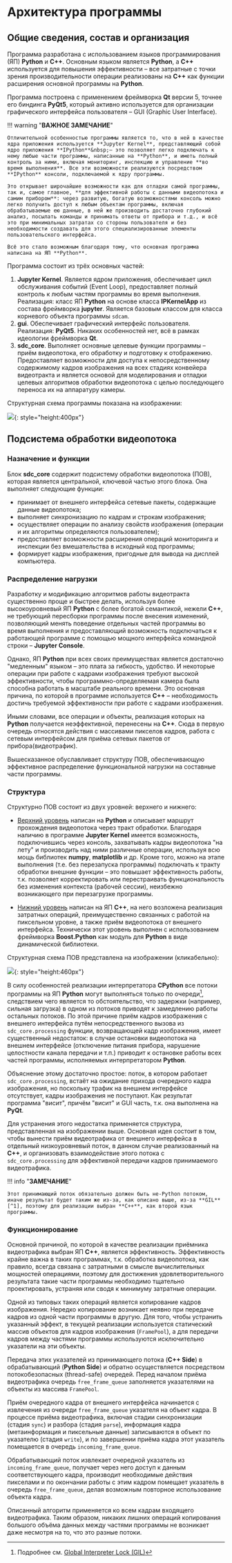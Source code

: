 
# Архитектура программы

## Общие сведения, состав и организация

Программа разработана с использованием языков программирования (ЯП) **Python** и **C++**. Основным языком является **Python**, а **С++** используется для повышения эффективности&nbsp;– все затратные с точки зрения производительности операции реализованы на **C++** как функции расширения основной программы на **Python**. 

Программа построена с применением фреймворка **Qt** версии 5, точнее его биндинга **PyQt5**, который активно используется для организации графического интерфейса пользователя&nbsp;– GUI (Graphic User Interface). 

!!! warning "**ВАЖНОЕ ЗАМЕЧАНИЕ**"

    Отличительной особенностью программы является то, что в ней в качестве ядра приложения используется **Jupyter Kernel**, представляющий собой ядро приложения **IPython**&nbsp;– это позволяет легко подключать к нему любые части программы, написанные на **Python**, и иметь полный контроль за ними, включая мониторинг, инспекцию и управление **во время выполнения**. Все эти возможности реализуются посредством **IPython** консоли, подключаемой к ядру программы.

    Это открывает широчайшие возможности как для отладки самой программы, так и, самое главное, **для эффективной работы с данными видеопотока и самим прибором**: через развитую, богатую возможностями консоль можно легко получить доступ к любым объектам программы, включая обрабатываемые ею данные, в ней же производить достаточно глубокий анализ, посылать команды и принимать ответы от прибора и т.д., и всё это при минимальных затратах со стороны пользователя и без необходимости создавать для этого специализированные элементы пользовательского интерфейса.

    Всё это стало возможным благодаря тому, что основная программа написана на ЯП **Python**.

Программа состоит из трёх основных частей:

  1. **Jupyter Kernel**. Является ядром приложения, обеспечивает цикл обслуживания событий (Event Loop), предоставляет полный контроль к любым частям программы во время выполнения. Реализация: класс ЯП **Python** на основе класса **IPKernelApp** из состава фреймворка **jupyter**. Является базовым классом для класса корневого объекта программы `sdcam`.
  1. **gui**. Обеспечивает графический интерфейс пользователя. Реализация: **PyQt5**. Никаких особенностей нет, всё в рамках идеологии фреймворка **Qt**.
  1. **sdc_core**. Выполняет основные целевые функции программы&nbsp;– приём видеопотока, его обработку и подготовку к отображению. Предоставляет возможности для доступа к непосредственному содержимому кадров изображения на всех стадиях конвейера видеотракта и является основой для моделирования и отладки целевых алгоритмов обработки видеопотока с целью последующего переноса их на аппаратуру камеры.

Структурная схема программы показана на изображении:

![](img/camlab-block-diagram.png){: style="height:400px"}


## Подсистема обработки видеопотока

### Назначение и функции

Блок **sdc_core** содержит подсистему обработки видеопотока (ПОВ), которая является центральной, ключевой частью этого блока. Она выполняет следующие функции:

  * принимает от внешнего интерфейса сетевые пакеты, содержащие данные видеопотока;
  * выполняет синхронизацию по кадрам и строкам изображения;
  * осуществляет операции по анализу свойств изображения (операции и их алгоритмы определяются
    пользователем);
  * предоставляет возможности расширения операций мониторинга и инспекции без вмешательства в
    исходный код программы;
  * формирует кадры изображения, пригодные для вывода на дисплей компьютера.

### Распределение нагрузки

Разработку и модификацию алгоритмов работы видеотракта существенно проще и быстрее делать, используя более высокоуровневый ЯП **Python** с более богатой семантикой, нежели **C++**, не требующий пересборки программы после внесения изменений, позволяющий менять поведение отдельных частей программы во время выполнения и предоставляющий возможность подключаться к работающей программе с помощью мощного интерфейса командной строки&nbsp;– **Jupyter Console**.

Однако, ЯП **Python** при всех своих преимуществах является достаточно "медленным" языком&nbsp;– это плата за гибкость, удобство. И некоторые операции при работе с кадрами изображения требуют высокой эффективности, чтобы программно-определяемая камера была способна работать в масштабе реального времени. Это основная причина, по которой в программе используется **C++**&nbsp;– необходимость достичь требуемой эффективности при работе с кадрами изображения.  

Иными словами, все операции и объекты, реализация которых на **Python** получается неэффективной, перенесены на **C++**. Сюда в первую очередь относятся действия с массивами пикселов кадров, работа с сетевым интерфейсом для приёма сетевых пакетов от прибора(видеотрафик).

Вышесказанное обуславливает структуру ПОВ, обеспечивающую эффективное распределение функциональной нагрузки на составные части программы.

### Структура

Структурно ПОВ состоит из двух уровней: верхнего и нижнего: 

  * [Верхний уровень](high-level.md) написан на **Python** и описывает маршрут прохождения
    видеопотока через тракт обработки. Благодаря наличию в программе **Jupyter Kernel** имеется
    возможность, подключившись через консоль, захватывать кадры видеопотока "на лету" и производить
    над ними различные операции, используя всю мощь библиотек **numpy**, **matplotlib** и др. Кроме
    того, можно на этапе выполнения (т.е. без перезапуска программы) подключать к тракту обработки
    внешние функции&nbsp;– это повышает эффективность работы, т.к. позволяет корректировать или
    перестраивать функциональность без изменения контекста (рабочей сессии), неизбежно возникающего
    при перезагрузке программы.

  * [Нижний уровень](low-level.md) написан на ЯП **C++**, на него возложена реализация затратных
    операций, преимущественно связанных с работой на пиксельном уровне, а также приём видеопотока
    от внешнего интерфейса. Технически этот уровень выполнен с использованием
    фреймворка **Boost.Python** как модуль для **Python** в виде динамической библиотеки.

Структурная схема ПОВ представлена на изображении (кликабельно):

![](img/camlab-video-subsystem.png){: style="height:460px"}    

В силу особенностей реализации интерпретатора **CPython** все потоки программы на ЯП **Python** могут выполняться только по очереди[^1], следствием чего является то обстоятельство, что задержки (например, сильная загрузка) в одном из потоков приводят к замедлению работы остальных потоков. По этой причине приём кадров изображения с внешнего интерфейса путём непосредственного вызова из `sdc_core.processing` функции, возвращающей кадр изображения, имеет существенный недостаток: в случае остановки видеопотока на внешнем интерфейсе (отключение питания прибора, нарушение целостности канала передачи и т.п.) приводит к остановке работы всех частей программы, исполняемых интерпретатором **Python**.

Объяснение этому достаточно простое: поток, в котором работает `sdc_core.processing`, встаёт на ожидание прихода очередного кадра изображения, но поскольку трафик на внешнем интерфейсе отсутствует, кадры изображения не поступают. Как результат программа "висит", причём "висит" и GUI часть, т.к. она выполнена на **PyQt**.

Для устранения этого недостатка применяется структура, представленная на изображении выше. Основная идея состоит в том, чтобы вынести приём видеотрафика от внешнего интерфейса в отдельный низкоуровневый поток, в данном случае реализованный на **C++**, и организовать взаимодействие этого потока с `sdc_core.processing` для эффективной передачи кадров принимаемого видеотрафика.

!!! info "**ЗАМЕЧАНИЕ**"

    Этот принимающий поток обязательно должен быть не-Python потоком, иначе результат будет таким же из-за, как описано выше, из-за **GIL**[^1], поэтому для реализации выбран **C++**, как второй язык программы. 

### Функционирование

Основной причиной, по которой в качестве реализации приёмника видеотрафика выбран ЯП **C++**, является эффективность. Эффективность крайне важна в таких программах, т.к. обработка видеопотока, как правило, всегда связана с затратными в смысле вычислительных мощностей операциями, поэтому для достижения удовлетворительного результата такие части программы необходимо тщательно проектировать, устраняя или сводя к минимуму затратные операции.

Одной из типовых таких операций является копирование кадров изображения. Нередко копирование возникает неявно при передаче кадров из одной части программы в другую. Для того, чтобы устранить указанный эффект, в текущей реализации используется статический массив объектов для кадров  изображения (`FramePool`), а для передачи кадров между частями программы используются исключительно указатели на эти объекты.

Передача этих указателей из принимающего потока (**C++ Side**) в обрабатывающий (**Python Side**) и обратно осуществляется посредством потокобезопасных (thread-safe) очередей. Перед началом приёма видеотрафика очередь `free_frame_queue` заполняется указателями на объекты из массива `FramePool`.

Приём очередного кадра от внешнего интерфейса начинается с извлечения из очереди `free_frame_queue`
указателя на объект кадра. В процессе приёма видеотрафика, включая стадии синхронизации
(стадия `sync`) и разбора (стадия `parse`), информация кадра (метаинформация и пиксельные данные)
записываются в объект по указателю (стадия `write`), и по завершении приёма кадра этот указатель
помещается в очередь `incoming_frame_queue`.

Обрабатывающий поток извлекает очередной указатель из `incoming_frame_queue`, получает через него доступ к данным соответствующего кадра, производит необходимые действия пикселами и по окончании работы с этим кадром помещает указатель в очередь `free_frame_queue`, делая возможным повторное использование объекта кадра.

Описанный алгоритм применяется ко всем кадрам входящего видеотрафика. Таким образом, никаких лишних операций копирования большого объёма данных между частями программы не возникает даже несмотря на то, что это разные потоки.

[^1]: Подробнее см. [Global Interpreter Lock (GIL)](https://wiki.python.org/moin/GlobalInterpreterLock)

